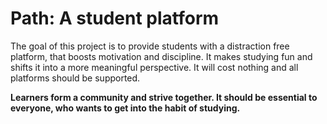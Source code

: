 # Path: A student platform

The goal of this project is to provide students with a distraction free platform, that boosts motivation and discipline.
It makes studying fun and shifts it into a more meaningful perspective. It will cost nothing and all platforms should be supported.

**Learners form a community and strive together. It should be essential to everyone, who wants to get into the habit of studying.**
